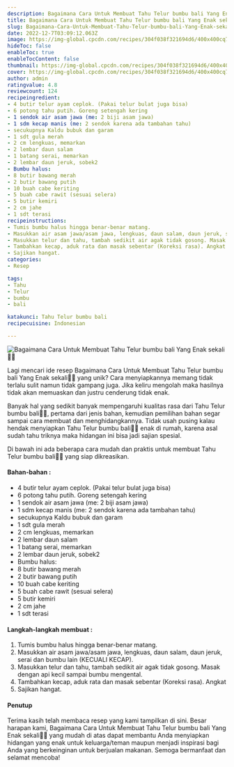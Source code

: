 ```yaml
---
description: Bagaimana Cara Untuk Membuat Tahu Telur bumbu bali Yang Enak sekali"
title: Bagaimana Cara Untuk Membuat Tahu Telur bumbu bali Yang Enak sekali
slug: Bagaimana-Cara-Untuk-Membuat-Tahu-Telur-bumbu-bali-Yang-Enak-sekali
date: 2022-12-7T03:09:12.063Z
image: https://img-global.cpcdn.com/recipes/304f038f321694d6/400x400cq70/photo.jpg
hideToc: false
enableToc: true
enableTocContent: false
thumbnail: https://img-global.cpcdn.com/recipes/304f038f321694d6/400x400cq70/photo.jpg
cover: https://img-global.cpcdn.com/recipes/304f038f321694d6/400x400cq70/photo.jpg
author: admin
ratingvalue: 4.8
reviewcount: 124
recipeingredient:
- 4 butir telur ayam ceplok. (Pakai telur bulat juga bisa)
- 6 potong tahu putih. Goreng setengah kering
- 1 sendok air asam jawa (me: 2 biji asam jawa)
- 1 sdm kecap manis (me: 2 sendok karena ada tambahan tahu)
- secukupnya Kaldu bubuk dan garam
- 1 sdt gula merah
- 2 cm lengkuas, memarkan
- 2 lembar daun salam
- 1 batang serai, memarkan
- 2 lembar daun jeruk, sobek2
- Bumbu halus:
- 8 butir bawang merah
- 2 butir bawang putih
- 10 buah cabe keriting
- 5 buah cabe rawit (sesuai selera)
- 5 butir kemiri
- 2 cm jahe
- 1 sdt terasi
recipeinstructions:
- Tumis bumbu halus hingga benar-benar matang.
- Masukkan air asam jawa/asam jawa, lengkuas, daun salam, daun jeruk, serai dan bumbu lain (KECUALI KECAP).
- Masukkan telur dan tahu, tambah sedikit air agak tidak gosong. Masak dengan api kecil sampai bumbu mengental.
- Tambahkan kecap, aduk rata dan masak sebentar (Koreksi rasa). Angkat
- Sajikan hangat.
categories:
- Resep

tags:
- Tahu
- Telur
- bumbu
- bali

katakunci: Tahu Telur bumbu bali
recipecuisine: Indonesian

---
```


![Bagaimana Cara Untuk Membuat Tahu Telur bumbu bali Yang Enak sekali👩‍🍳](https://img-global.cpcdn.com/recipes/304f038f321694d6/400x400cq70/photo.jpg)

Lagi mencari ide resep Bagaimana Cara Untuk Membuat Tahu Telur bumbu bali Yang Enak sekali👩‍🍳 yang unik? Cara menyiapkannya memang tidak terlalu sulit namun tidak gampang juga. Jika keliru mengolah maka hasilnya tidak akan memuaskan dan justru cenderung tidak enak.

Banyak hal yang sedikit banyak mempengaruhi kualitas rasa dari Tahu Telur bumbu bali👩‍🍳, pertama dari jenis bahan, kemudian pemilihan bahan segar sampai cara membuat dan menghidangkannya. Tidak usah pusing kalau hendak menyiapkan Tahu Telur bumbu bali👩‍🍳 enak di rumah, karena asal sudah tahu triknya maka hidangan ini bisa jadi sajian spesial.

Di bawah ini ada beberapa cara mudah dan praktis untuk membuat Tahu Telur bumbu bali👩‍🍳 yang siap dikreasikan.

<!--inarticleads1-->

#### Bahan-bahan :

- 4 butir telur ayam ceplok. (Pakai telur bulat juga bisa)
- 6 potong tahu putih. Goreng setengah kering
- 1 sendok air asam jawa (me: 2 biji asam jawa)
- 1 sdm kecap manis (me: 2 sendok karena ada tambahan tahu)
- secukupnya Kaldu bubuk dan garam
- 1 sdt gula merah
- 2 cm lengkuas, memarkan
- 2 lembar daun salam
- 1 batang serai, memarkan
- 2 lembar daun jeruk, sobek2
- Bumbu halus:
- 8 butir bawang merah
- 2 butir bawang putih
- 10 buah cabe keriting
- 5 buah cabe rawit (sesuai selera)
- 5 butir kemiri
- 2 cm jahe
- 1 sdt terasi

<!--inarticleads2-->

#### Langkah-langkah membuat :

1. Tumis bumbu halus hingga benar-benar matang.
1. Masukkan air asam jawa/asam jawa, lengkuas, daun salam, daun jeruk, serai dan bumbu lain (KECUALI KECAP).
1. Masukkan telur dan tahu, tambah sedikit air agak tidak gosong. Masak dengan api kecil sampai bumbu mengental.
1. Tambahkan kecap, aduk rata dan masak sebentar (Koreksi rasa). Angkat
1. Sajikan hangat.

#### Penutup

Terima kasih telah membaca resep yang kami tampilkan di sini. Besar harapan kami, Bagaimana Cara Untuk Membuat Tahu Telur bumbu bali Yang Enak sekali👩‍🍳 yang mudah di atas dapat membantu Anda menyiapkan hidangan yang enak untuk keluarga/teman maupun menjadi inspirasi bagi Anda yang berkeinginan untuk berjualan makanan. Semoga bermanfaat dan selamat mencoba!
